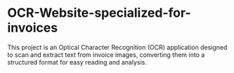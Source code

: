 # OCR-Website-specialized-for-invoices
This project is an Optical Character Recognition (OCR) application designed to scan and extract text from invoice images, converting them into a structured format for easy reading and analysis.
